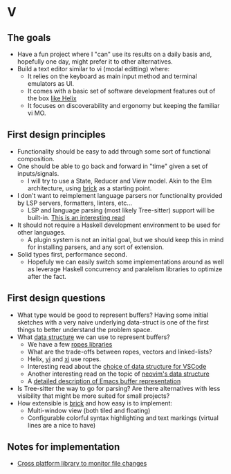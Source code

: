 # V

## The goals

* Have a fun project where I "can" use its results on a daily basis and, hopefully one day, might prefer it to other alternatives.
* Build a text editor similar to vi (modal editting) where:
    * It relies on the keyboard as main input method and terminal emulators as UI.
    * It comes with a basic set of software development features out of the box [like Helix](https://helix-editor.com/)
    * It focuses on discoverability and ergonomy but keeping the familiar vi MO.

## First design principles

* Functionality should be easy to add through some sort of functional composition.
* One should be able to go back and forward in "time" given a set of inputs/signals.
    * I will try to use a State, Reducer and View model. Akin to the Elm architecture, using [brick](https://hackage.haskell.org/package/brick) as a starting point.
* I don't want to reimplement language parsers nor functionality provided by LSP servers, formatters, linters, etc...
    * LSP and language parsing (most likely Tree-sitter) support will be built-in. [This is an interesting read](https://github.com/microsoft/vscode/issues/50140)
* It should not require a Haskell development environment to be used for other languages.
    * A plugin system is not an initial goal, but we should keep this in mind for installing parsers, and any sort of extension.
* Solid types first, performance second.
    * Hopefuly we can easily switch some implementations around as well as leverage Haskell concurrency and paralelism libraries to optimize after the fact.

## First design questions

* What type would be good to represent buffers? Having some initial sketches with a very naive underlying data-struct is one of the first things to better understand the problem space.
* What [data structure](https://iq.opengenus.org/data-structures-used-in-text-editor/) we can use to represent buffers?
    * We have a few [ropes libraries](https://hackage.haskell.org/packages/search?terms=ropes)
    * What are the trade-offs between ropes, vectors and linked-lists?
    * Helix, [yi](https://github.com/yi-editor/yi) and [xi](https://xi-editor.io/) use ropes.
    * Interesting read about the [choice of data structure for VSCode](https://code.visualstudio.com/blogs/2018/03/23/text-buffer-reimplementation)
    * Another interesting read on the topic of [neovim's data structure](https://github.com/neovim/neovim/discussions/25647)
    * A [detailed description of Emacs buffer representation](https://www.gnu.org/software/emacs/manual/html_node/elisp/Buffer-Internals.html)
* Is Tree-sitter the way to go for parsing? Are there alternatives with less visibility that might be more suited for small projects?
* How extensible is [brick](https://hackage.haskell.org/package/brick) and how easy is to implement:
    * Multi-window view (both tiled and floating)
    * Configurable colorful syntax highlighting and text markings (virtual lines are a nice to have)

## Notes for implementation

* [Cross platform library to monitor file changes](https://hackage.haskell.org/package/fsnotif)
